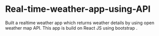 # Real-time-weather-app-using-API
Built a realtime weather app which returns weather details by using open weather map API. This app is build on React JS using bootstrap .
